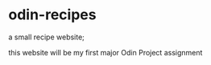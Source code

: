 # odin-recipes
a small recipe website;
 
this website will be my first major Odin Project assignment